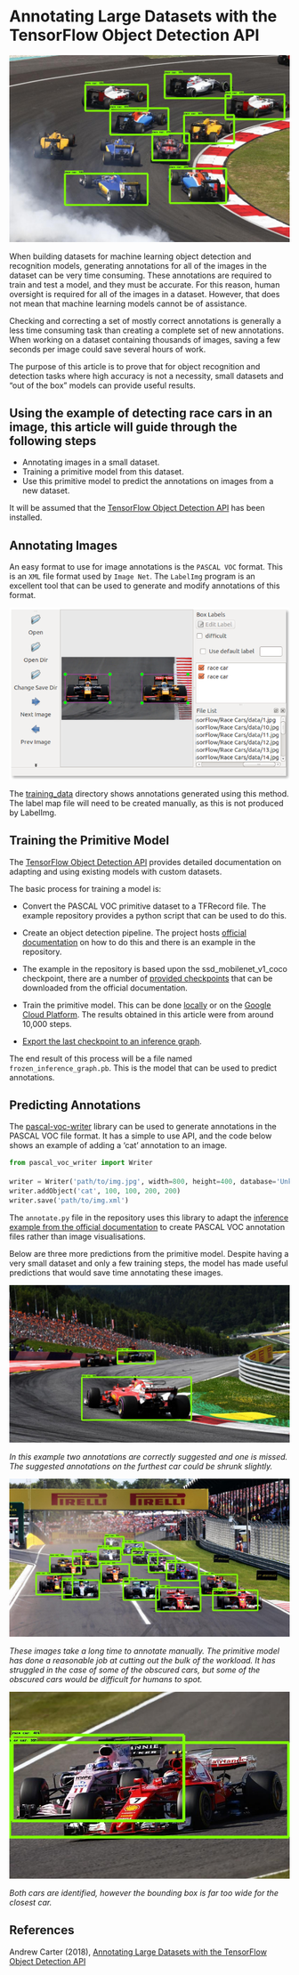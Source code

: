 # Annotating Large Datasets with the TensorFlow Object Detection API

<p align="center">
    <img src=markdown_images/3-boxes.jpg>
</p>

When building datasets for machine learning object detection and recognition models, generating annotations for all of the images in the dataset can be very time consuming. These annotations are required to train and test a model, and they must be accurate. For this reason, human oversight is required for all of the images in a dataset. However, that does not mean that machine learning models cannot be of assistance.

Checking and correcting a set of mostly correct annotations is generally a less time consuming task than creating a complete set of new annotations. When working on a dataset containing thousands of images, saving a few seconds per image could save several hours of work.

The purpose of this article is to prove that for object recognition and detection tasks where high accuracy is not a necessity, small datasets and “out of the box” models can provide useful results.

## Using the example of detecting race cars in an image, this article will guide through the following steps

- Annotating images in a small dataset.
- Training a primitive model from this dataset.
- Use this primitive model to predict the annotations on images from a new dataset.

It will be assumed that the [TensorFlow Object Detection API](https://github.com/tensorflow/models/blob/master/research/object_detection/g3doc/installation.md) has been installed.

## Annotating Images

An easy format to use for image annotations is the `PASCAL VOC` format. This is an `XML` file format used by `Image Net`. The `LabelImg` program is an excellent tool that can be used to generate and modify annotations of this format.

<p align="center">
    <img src=markdown_images/labelImg.png>
</p>

The <a href='data'>training_data</a> directory shows annotations generated using this method. The label map file will need to be created manually, as this is not produced by LabelImg.

## Training the Primitive Model

The [TensorFlow Object Detection API](https://github.com/tensorflow/models/tree/master/research/object_detection) provides detailed documentation on adapting and using existing models with custom datasets.

The basic process for training a model is:

- Convert the PASCAL VOC primitive dataset to a TFRecord file. The example repository provides a python script that can be used to do this.

- Create an object detection pipeline. The project hosts [official documentation](https://github.com/tensorflow/models/blob/master/research/object_detection/g3doc/configuring_jobs.md) on how to do this and there is an example in the repository. 

- The example in the repository is based upon the ssd_mobilenet_v1_coco checkpoint, there are a number of [provided checkpoints](https://github.com/tensorflow/models/blob/master/research/object_detection/g3doc/detection_model_zoo.md) that can be downloaded from the official documentation.

- Train the primitive model. This can be done [locally](https://github.com/tensorflow/models/blob/master/research/object_detection/g3doc/running_locally.md) or on the [Google Cloud Platform](https://github.com/tensorflow/models/blob/master/research/object_detection/g3doc/running_on_cloud.md). The results obtained in this article were from around 10,000 steps.

- [Export the last checkpoint to an inference graph](https://github.com/tensorflow/models/blob/master/research/object_detection/g3doc/exporting_models.md).

The end result of this process will be a file named `frozen_inference_graph.pb`. This is the model that can be used to predict annotations.

## Predicting Annotations

The [pascal-voc-writer](https://github.com/AndrewCarterUK/pascal-voc-writer) library can be used to generate annotations in the PASCAL VOC file format. It has a simple to use API, and the code below shows an example of adding a ‘cat’ annotation to an image.

```python
from pascal_voc_writer import Writer

writer = Writer('path/to/img.jpg', width=800, height=400, database='Unknown')
writer.addObject('cat', 100, 100, 200, 200)
writer.save('path/to/img.xml')
```

The `annotate.py` file in the repository uses this library to adapt the [inference example from the official documentation](https://github.com/tensorflow/models/blob/master/research/object_detection/object_detection_tutorial.ipynb) to create PASCAL VOC annotation files rather than image visualisations.

Below are three more predictions from the primitive model. Despite having a very small dataset and only a few training steps, the model has made useful predictions that would save time annotating these images.

<p align="center">
    <img src=markdown_images/2-boxes.jpg>
</p>

*In this example two annotations are correctly suggested and one is missed. The suggested annotations on the furthest car could be shrunk slightly.*

<p align="center">
    <img src=markdown_images/1-boxes.jpg>
</p>

*These images take a long time to annotate manually. The primitive model has done a reasonable job at cutting out the bulk of the workload. It has struggled in the case of some of the obscured cars, but some of the obscured cars would be difficult for humans to spot.*

<p align="center">
    <img src=markdown_images/4-boxes.jpg>
</p>

*Both cars are identified, however the bounding box is far too wide for the closest car.*

## References

Andrew Carter (2018), [Annotating Large Datasets with the TensorFlow Object Detection API](http://andrew.carterlunn.co.uk/programming/2018/01/24/annotating-large-datasets-with-tensorflow-object-detection-api.html)